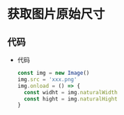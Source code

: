 # 获取图片原始尺寸

## 代码

+ 代码

  ```js
  const img = new Image()
  img.src = 'xxx.png'
  img.onload = () => {
    const widht = img.naturalWidth
    const hight = img.naturalHight
  }
  ```

